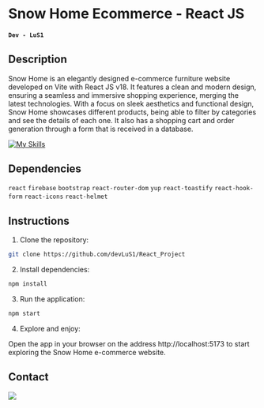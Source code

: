 # Snow Home Ecommerce - React JS

#### `Dev - LuS1`

## Description

Snow Home is an elegantly designed e-commerce furniture website developed on Vite with React JS v18. It features a clean and modern design, ensuring a seamless and immersive shopping experience, merging the latest technologies.  With a focus on sleek aesthetics and functional design, Snow Home showcases different products, being able to filter by categories and see the details of each one. It also has a shopping cart and order generation through a form that is received in a database.

[![My Skills](https://skillicons.dev/icons?i=react,vite,bootstrap,firebase,vscode,&theme=dark)](https://skillicons.dev)

## Dependencies

`react` `firebase` `bootstrap` `react-router-dom` `yup` `react-toastify` `react-hook-form` `react-icons` `react-helmet`

## Instructions

1.  Clone the repository:

```bash
git clone https://github.com/devLuS1/React_Project

```

2. Install dependencies:

```bash
npm install
```

3. Run the application:
```bash
npm start
```

4. Explore and enjoy:

Open the app in your browser on the address http://localhost:5173 to start exploring the Snow Home e-commerce website.

## Contact

<a href="https://github.com/devLuS1">
    <img src="https://skillicons.dev/icons?i=github" />
</a>
